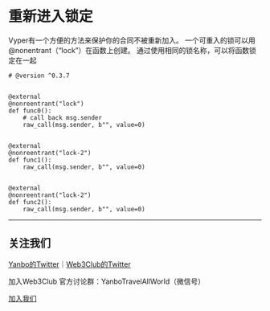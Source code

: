 # 重新进入锁定
Vyper有一个方便的方法来保护你的合同不被重新加入。
一个可重入的锁可以用@nonentrant（“lock”）在函数上创建。
通过使用相同的锁名称，可以将函数锁定在一起


```
# @version ^0.3.7


@external
@nonreentrant("lock")
def func0():
    # call back msg.sender
    raw_call(msg.sender, b"", value=0)


@external
@nonreentrant("lock-2")
def func1():
    raw_call(msg.sender, b"", value=0)


@external
@nonreentrant("lock-2")
def func2():
    raw_call(msg.sender, b"", value=0)

```

---
## 关注我们
[Yanbo的Twitter](https://twitter.com/YanboOfficial)｜[Web3Club的Twitter](https://twitter.com/Web3ClubCN)

加入Web3Club 官方讨论群：YanboTravelAllWorld（微信号）

[加入我们](https://github.com/Web3-Club/Intro./blob/main/Join%20club.md)